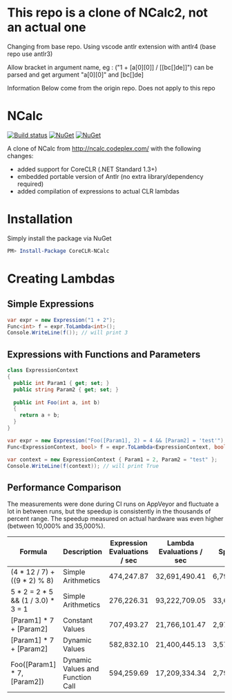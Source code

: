 # This repo is a clone of NCalc2, not an actual one

Changing from base repo. Using vscode antlr extension with antlr4 (base repo use antlr3)

Allow bracket in argument name, eg : ("1 + [a[0][0]] / [[bc[]de]]") can be parsed and get argument "a[0][0]" and [bc[]de]

Information Below come from the origin repo. Does not apply to this repo

# NCalc

[![Build status](https://ci.appveyor.com/api/projects/status/ugw4wg1iws3far9m?svg=true)](https://ci.appveyor.com/project/sklose/ncalc2) [![NuGet](https://img.shields.io/nuget/v/CoreCLR-NCalc.svg)](https://www.nuget.org/packages/CoreCLR-NCalc) [![NuGet](https://img.shields.io/nuget/dt/CoreCLR-NCalc.svg)](https://www.nuget.org/packages/CoreCLR-NCalc)

A clone of NCalc from http://ncalc.codeplex.com/ with the following changes:
- added support for CoreCLR (.NET Standard 1.3+)
- embedded portable version of Antlr (no extra library/dependency required)
- added compilation of expressions to actual CLR lambdas

# Installation

Simply install the package via NuGet

```powershell
PM> Install-Package CoreCLR-NCalc
```

# Creating Lambdas

## Simple Expressions

```csharp
var expr = new Expression("1 + 2");
Func<int> f = expr.ToLambda<int>();
Console.WriteLine(f()); // will print 3
```

## Expressions with Functions and Parameters

```csharp
class ExpressionContext
{
  public int Param1 { get; set; }
  public string Param2 { get; set; }
  
  public int Foo(int a, int b)
  {
    return a + b;
  }
}

var expr = new Expression("Foo([Param1], 2) = 4 && [Param2] = 'test'");
Func<ExpressionContext, bool> f = expr.ToLambda<ExpressionContext, bool>();

var context = new ExpressionContext { Param1 = 2, Param2 = "test" };
Console.WriteLine(f(context)); // will print True
```

## Performance Comparison

The measurements were done during CI runs on AppVeyor and fluctuate a lot in between runs, but the speedup is consistently in the thousands of percent range. The speedup measured on actual hardware was even higher (between 10,000% and 35,000%).

| Formula  | Description | Expression Evaluations / sec | Lambda Evaluations / sec | Speedup |
| ------------- | ------------- | ------------- | ------------- | ------------- |
| (4 * 12 / 7) + ((9 * 2) % 8)  | Simple Arithmetics | 474,247.87 | 32,691,490.41 | 6,793.33% |
| 5 * 2 = 2 * 5 && (1 / 3.0) * 3 = 1  | Simple Arithmetics | 276,226.31 | 93,222,709.05 | 33,648.67% |
| [Param1] * 7 + [Param2]  | Constant Values| 707,493.27 | 21,766,101.47 | 2,976.51% |
| [Param1] * 7 + [Param2]  | Dynamic Values | 582,832.10 | 21,400,445.13 | 3,571.80% |
| Foo([Param1] * 7, [Param2])  | Dynamic Values and Function Call | 594,259.69 | 17,209,334.34 | 2,795.93% |
